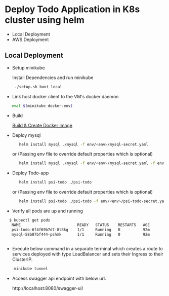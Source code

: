 # Deploy Todo Application in K8s cluster using helm

- Local Deployment
- AWS Deployment

## Local Deployment ##

- Setup minikube

   Install  Dependencies and run minikube

   ```bash
    ./setup.sh boot local  
   ```
   
 - Link host docker client to the VM's docker daemon
 
 ```bash
    eval $(minikube docker-env)
 ```
 - Build
 
    [Build & Create Docker Image](../README.md#build)
 
 - Deploy  mysql
    
    ```bash
       helm install mysql ./mysql -f env/<env>/mysql-secret.yaml
    ```
    or (Passing env file to override default properties which is optional)
          
    ```bash        
       helm install mysql ./mysql -f env/<env>/mysql-secret.yaml -f env/<env>/mysql-values.yaml 
    ```
    
 - Deploy Todo-app    
 
    ```bash
       helm install psi-todo ./psi-todo
    ```  
    or (Passing env file to override default properties which is optional) 
    
    ```bash
       helm install psi-todo ./psi-todo -f env/<env>/psi-todo-secret.yaml -f env/<env>/psi-todo-values.yaml
    ```  

 - Verify all pods are up and running
 
 ```bash
   $ kubectl get pods
    NAME                         READY   STATUS    RESTARTS   AGE
    psi-todo-6f4f69b7d7-8t8kg    1/1     Running   0          92m
    mysql-58b87bf444-pshmk       1/1     Running   0          92m
    
 ```

 - Execute below command in a separate terminal which creates a route to services deployed with type LoadBalancer and sets their Ingress to their ClusterIP.

 ```bash
     minikube tunnel
 ```

 - Access swagger api endpoint with below url.
 
    http://localhost:8080/swagger-ui/
